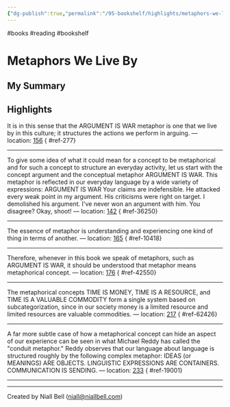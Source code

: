 ```yaml
---
{"dg-publish":true,"permalink":"/95-bookshelf/highlights/metaphors-we-live-by-by-george-johnson/","hide":true,"noteIcon":"","created":"2024-10-30T13:24:18.458+00:00","updated":"2024-10-30T13:45:45.715+00:00"}
---
```


#books #reading #bookshelf

# Metaphors We Live By
## My Summary


## Highlights

It is in this sense that the ARGUMENT IS WAR metaphor is one that we live by in this culture; it structures the actions we perform in arguing. — location: [156]()
{ #ref-277}


---
To give some idea of what it could mean for a concept to be metaphorical and for such a concept to structure an everyday activity, let us start with the concept argument and the conceptual metaphor ARGUMENT IS WAR. This metaphor is reflected in our everyday language by a wide variety of expressions: ARGUMENT IS WAR Your claims are indefensible. He attacked every weak point in my argument. His criticisms were right on target. I demolished his argument. I've never won an argument with him. You disagree? Okay, shoot! — location: [142]()
{ #ref-36250}


---
The essence of metaphor is understanding and experiencing one kind of thing in terms of another. — location: [165]()
{ #ref-10418}


---
Therefore, whenever in this book we speak of metaphors, such as ARGUMENT IS WAR, it should be understood that metaphor means metaphorical concept. — location: [176]()
{ #ref-42550}


---
The metaphorical concepts TIME IS MONEY, TIME IS A RESOURCE, and TIME IS A VALUABLE COMMODITY form a single system based on subcategorization, since in our society money is a limited resource and limited resources are valuable commodities. — location: [217]()
{ #ref-62426}


---
A far more subtle case of how a metaphorical concept can hide an aspect of our experience can be seen in what Michael Reddy has called the "conduit metaphor." Reddy observes that our language about language is structured roughly by the following complex metaphor: IDEAS (or MEANINGS) ARE OBJECTS. LINGUISTIC EXPRESSIONS ARE CONTAINERS. COMMUNICATION IS SENDING. — location: [233]()
{ #ref-19001}


---


---
Created by Niall Bell (niall@niallbell.com)
